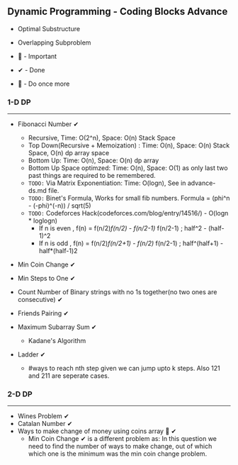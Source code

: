 ## Dynamic Programming - Coding Blocks Advance

- Optimal Substructure
- Overlapping Subproblem

- 💎 - Important
- ✔ - Done
- 🌟 - Do once more

### 1-D DP
----------

- Fibonacci Number ✔
  - Recursive, Time: O(2^n), Space: O(n) Stack Space
  - Top Down(Recursive + Memoization) : Time: O(n), Space: O(n) Stack Space, O(n) dp array space 
  - Bottom Up: Time: O(n), Space: O(n) dp array
  - Bottom Up Space optimzed:  Time: O(n), Space: O(1) as only last two past things are required to be remembered.
  - `TODO:` Via Matrix Exponentiation: Time: O(logn), See in advance-ds.md file.
  - `TODO:` Binet's Formula, Works for small fib numbers. Formula = (phi^n - (-phi)^(-n)) / sqrt(5)
  - `TODO:` Codeforces Hack(codeforces.com/blog/entry/14516/) - O(logn * loglogn)
    - If n is even , f(n) = f(n/2)*f(n/2) - f(n/2-1)* f(n/2-1) ; half^2 - (half-1)^2
    - If n is odd , f(n) = f(n/2)*f(n/2+1) - f(n/2)* f(n/2-1) ; half^(half+1) - half*(half-1)2
  
- Min Coin Change ✔
- Min Steps to One ✔
- Count Number of Binary strings with no 1s together(no two ones are consecutive) ✔
- Friends Pairing ✔
- Maximum Subarray Sum ✔
  - Kadane's Algorithm 
- Ladder ✔
  - #ways to reach nth step given we can jump upto k steps. Also 121 and 211 are seperate cases.

### 2-D DP
----------

- Wines Problem ✔
- Catalan Number ✔
- Ways to make change of money using coins array 🌟 ✔
  - Min Coin Change ✔ is a different problem as: In this question we need to find the number of ways to make change, out of which which one is the minimum was the min coin change problem.